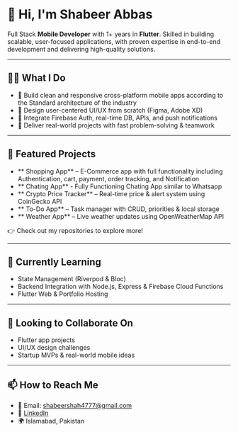# 👋 Hi, I'm Shabeer Abbas

Full Stack **Mobile Developer** with 1+ years in **Flutter**. Skilled in building scalable, user-focused 
applications, with proven expertise in end-to-end development and delivering high-quality 
solutions.  

---

## 👨‍💻 What I Do
- 🔧 Build clean and responsive cross-platform mobile apps according to the Standard architecture of the industry
- 🎨 Design user-centered UI/UX from scratch (Figma, Adobe XD)
- 🔐 Integrate Firebase Auth, real-time DB, APIs, and push notifications
- 🚀 Deliver real-world projects with fast problem-solving & teamwork

---

## 🚀 Featured Projects
- ** Shopping App** – E-Commerce app with full functionality including Authentication, cart, payment, order tracking, and Notification
- ** Chating App** - Fully Functioning Chating App similar to Whatsapp
- ** Crypto Price Tracker** – Real-time price & alert system using CoinGecko API
- ** To-Do App** – Task manager with CRUD, priorities & local storage
- ** Weather App** – Live weather updates using OpenWeatherMap API

👉 Check out my repositories to explore more!

---

## 🌱 Currently Learning
- State Management (Riverpod & Bloc)
- Backend Integration with Node.js, Express & Firebase Cloud Functions
- Flutter Web & Portfolio Hosting

---

## 🤝 Looking to Collaborate On
- Flutter app projects
- UI/UX design challenges
- Startup MVPs & real-world mobile ideas

---

## 📫 How to Reach Me
- 📧 Email: shabeershah4777@gmail.com  
- 💼 [LinkedIn](https://www.linkedin.com/in/syed-shabeer-abbas-shah/)  
- 🌍 Islamabad, Pakistan

